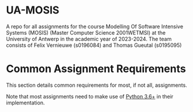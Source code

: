 # UA-MOSIS

A repo for all assignments for the course Modelling Of Software Intensive Systems (MOSIS) (Master Computer Science 2001WETMSI) at the University of Antwerp in the academic year of 2023-2024. The team consists of Felix Vernieuwe (s0196084) and Thomas Gueutal (s0195095)

# Common Assignment Requirements

This section details common requirements for most, if not all, assignments.

Note that most assignments need to make use of [Python 3.6+](https://www.python.org/) in their implementation.
